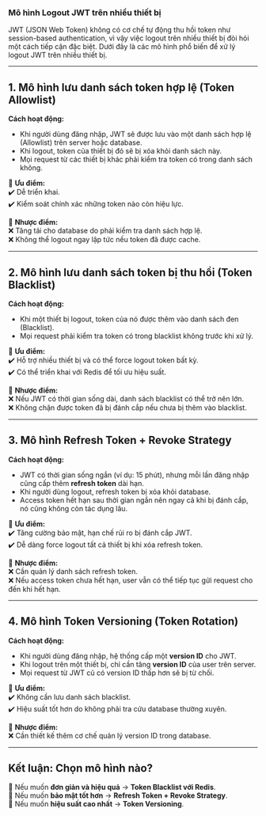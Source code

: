 ### **Mô hình Logout JWT trên nhiều thiết bị**  

JWT (JSON Web Token) không có cơ chế tự động thu hồi token như session-based authentication, vì vậy việc logout trên nhiều thiết bị đòi hỏi một cách tiếp cận đặc biệt. Dưới đây là các mô hình phổ biến để xử lý logout JWT trên nhiều thiết bị.  

---

## **1. Mô hình lưu danh sách token hợp lệ (Token Allowlist)**  
**Cách hoạt động:**  
- Khi người dùng đăng nhập, JWT sẽ được lưu vào một danh sách hợp lệ (Allowlist) trên server hoặc database.  
- Khi logout, token của thiết bị đó sẽ bị xóa khỏi danh sách này.  
- Mọi request từ các thiết bị khác phải kiểm tra token có trong danh sách không.  

🔹 **Ưu điểm:**  
✔️ Dễ triển khai.  
✔️ Kiểm soát chính xác những token nào còn hiệu lực.  

🔸 **Nhược điểm:**  
❌ Tăng tải cho database do phải kiểm tra danh sách hợp lệ.  
❌ Không thể logout ngay lập tức nếu token đã được cache.  

---

## **2. Mô hình lưu danh sách token bị thu hồi (Token Blacklist)**  
**Cách hoạt động:**  
- Khi một thiết bị logout, token của nó được thêm vào danh sách đen (Blacklist).  
- Mọi request phải kiểm tra token có trong blacklist không trước khi xử lý.  

🔹 **Ưu điểm:**  
✔️ Hỗ trợ nhiều thiết bị và có thể force logout token bất kỳ.  
✔️ Có thể triển khai với Redis để tối ưu hiệu suất.  

🔸 **Nhược điểm:**  
❌ Nếu JWT có thời gian sống dài, danh sách blacklist có thể trở nên lớn.  
❌ Không chặn được token đã bị đánh cắp nếu chưa bị thêm vào blacklist.  

---

## **3. Mô hình Refresh Token + Revoke Strategy**  
**Cách hoạt động:**  
- JWT có thời gian sống ngắn (ví dụ: 15 phút), nhưng mỗi lần đăng nhập cũng cấp thêm **refresh token** dài hạn.  
- Khi người dùng logout, refresh token bị xóa khỏi database.  
- Access token hết hạn sau thời gian ngắn nên ngay cả khi bị đánh cắp, nó cũng không còn tác dụng lâu.  

🔹 **Ưu điểm:**  
✔️ Tăng cường bảo mật, hạn chế rủi ro bị đánh cắp JWT.  
✔️ Dễ dàng force logout tất cả thiết bị khi xóa refresh token.  

🔸 **Nhược điểm:**  
❌ Cần quản lý danh sách refresh token.  
❌ Nếu access token chưa hết hạn, user vẫn có thể tiếp tục gửi request cho đến khi hết hạn.  

---

## **4. Mô hình Token Versioning (Token Rotation)**
**Cách hoạt động:**  
- Khi người dùng đăng nhập, hệ thống cấp một **version ID** cho JWT.  
- Khi logout trên một thiết bị, chỉ cần tăng **version ID** của user trên server.  
- Mọi request từ JWT cũ có version ID thấp hơn sẽ bị từ chối.  

🔹 **Ưu điểm:**  
✔️ Không cần lưu danh sách blacklist.  
✔️ Hiệu suất tốt hơn do không phải tra cứu database thường xuyên.  

🔸 **Nhược điểm:**  
❌ Cần thiết kế thêm cơ chế quản lý version ID trong database.  

---

## **Kết luận: Chọn mô hình nào?**  
🔹 Nếu muốn **đơn giản và hiệu quả** → **Token Blacklist với Redis**.  
🔹 Nếu muốn **bảo mật tốt hơn** → **Refresh Token + Revoke Strategy**.  
🔹 Nếu muốn **hiệu suất cao nhất** → **Token Versioning**.  
